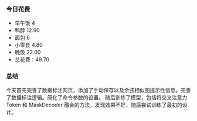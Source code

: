 ### 今日花费
- 早午饭 4
- 鸭脖 12.90
- 面包 6
- 小零食 4.80
- 晚饭 22.00
- 总花费：49.70

### 总结
今天首先完善了数据标注网页，添加了手动保存以及余弦相似图提示性信息。完善了数据标注逻辑。简化了命令参数的设置。
随后训练了模型，包括将交叉注意力 Token 和 MaskDecoder 融合的方法，发现效果不好，随后尝试训练了最初的设计。

